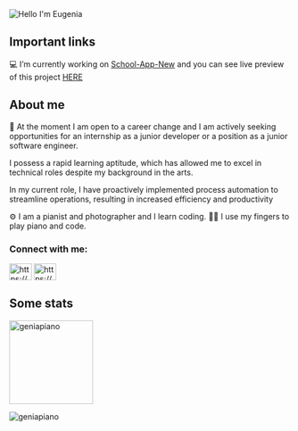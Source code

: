 <img alt="Hello I'm Eugenia" align="center" src="https://readme-typing-svg.demolab.com?font=Fira+Code&size=19&pause=1000&color=A66FFF&center=false&vCenter=true&width=435&lines=Hello+I'm+Eugenia">





## Important links

💻 I’m currently working on [School-App-New](https://github.com/GeniaPiano/school-app-new)  and you can see live preview of this project [HERE](https://menager.networkmanager.pl/)

## About me

🔭 At the moment I am open to a career change and I am actively seeking opportunities for an internship as a junior developer or a position as a junior software engineer. 

I possess a rapid learning aptitude, which has allowed me to excel in technical roles despite my background in the arts.

In my current role, I have proactively implemented process automation to streamline operations, resulting in increased efficiency and productivity


⚙ I am a pianist and photographer and I learn coding.
🐱‍👤 I use my fingers to play piano and code.

<h3 align="left">Connect with me:</h3>
<p align="left">
<a href="https://linkedin.com/in/https://www.linkedin.com/in/eugenia-kwon-kominek-5892a3242/.kwonkominek" target="blank"><img align="center" src="https://raw.githubusercontent.com/rahuldkjain/github-profile-readme-generator/master/src/images/icons/Social/linked-in-alt.svg" alt="https://www.linkedin.com/in/eugenia-kwon-kominek-5892a3242/.kwonkominek" height="30" width="40" /></a>
<a href="https://fb.com/https://www.facebook.com/zenia.kwonkominek" target="blank"><img align="center" src="https://raw.githubusercontent.com/rahuldkjain/github-profile-readme-generator/master/src/images/icons/Social/facebook.svg" alt="https://www.facebook.com/zenia.kwonkominek" height="30" width="40" /></a>
</p>




## Some stats

<span>
<img  height="150px" src="https://github-readme-stats.vercel.app/api/top-langs?username=geniapiano&show_icons=true&locale=en&layout=compact&theme=transparent" alt="geniapiano" /> 
</span>


<p align="left"> <img src="https://komarev.com/ghpvc/?username=geniapiano&label=Profile%20views&color=0e75b6&style=flat" alt="geniapiano" /> </p>
